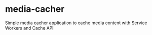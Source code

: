 # media-cacher
Simple media cacher application to cache media content with Service Workers and Cache API
